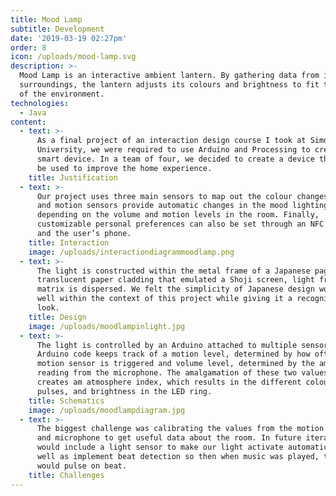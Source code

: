 ```yaml
---
title: Mood Lamp
subtitle: Development
date: '2019-03-19 02:27pm'
order: 8
icon: /uploads/mood-lamp.svg
description: >-
  Mood Lamp is an interactive ambient lantern. By gathering data from its
  surroundings, the lantern adjusts its colours and brightness to fit the mood
  of the environment.
technologies:
  - Java
content:
  - text: >-
      As a final project of an interaction design course I took at Simon Fraser
      University, we were required to use Arduino and Processing to create a
      smart device. In a team of four, we decided to create a device that could
      be used to improve the home experience.
    title: Justification
  - text: >-
      Our project uses three main sensors to map out the colour changes. Sound
      and motion sensors provide automatic changes in the mood lighting
      depending on the volume and motion levels in the room. Finally,
      customizable personal preferences can also be set through an NFC sensor
      and the user’s phone.
    title: Interaction
    image: /uploads/interactiondiagrammoodlamp.png
  - text: >-
      The light is constructed within the metal frame of a Japanese pagoda. With
      translucent paper cladding that emulated a Shoji screen, light from LED
      matrix is dispersed. We felt the simplicity of Japanese design would work
      well within the context of this project while giving it a recognizable
      look.
    title: Design
    image: /uploads/moodlampinlight.jpg
  - text: >-
      The light is controlled by an Arduino attached to multiple sensors. Our
      Arduino code keeps track of a motion level, determined by how often the
      motion sensor is triggered and volume level, determined by the amplitude
      reading from the microphone. The amalgamation of these two values is what
      creates am atmosphere index, which results in the different colours,
      pulses, and brightness in the LED ring.
    title: Schematics
    image: /uploads/moodlampdiagram.jpg
  - text: >-
      The biggest challenge was calibrating the values from the motion sensor
      and microphone to get useful data about the room. In future iterations, we
      would include a light sensor to make our light activate automatically as
      well as implement beat detection so then when music was played, the lamp
      would pulse on beat.
    title: Challenges
---
```


